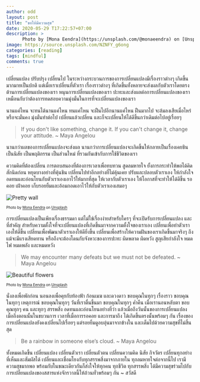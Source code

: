```yaml
---
author: odd
layout: post
title: "ขอให้มีความสุข"
date: 2020-05-29 T17:22:57+07:00
description: >
      Photo by [Mona Eendra](https://unsplash.com/@monaeendra) on [Unsplash](https://unsplash.com/)
image: https://source.unsplash.com/NZNFY_g6ong
categories: [reading]
tags: [mindful]
comments: true
---
```



เปลี่ยนแปลง ปรับปรุง เปลี่ยนไป ในระหว่างกระบวนการของการเปลี่ยนแปลงมีเรื่องราวต่างๆ เกิดขึ้นมากมายเป็นปกติ แต่เมื่อเราเปลี่ยนที่ตัวเรา เรื่องราวต่างๆ ที่เกิดขึ้นทั้งหลายจะส่งผลกับตัวเราโดยตรง ต้านการเปลี่ยนแปลงของเรา หนุนการเปลี่ยนแปลงของเรา ปะทะและส่งผลต่อการเปลี่ยนแปลงของเรา เหมือนกับว่าต้องการทดสอบความมุ่งมั่นในการที่จะเปลี่ยนแปลงของเรา

นานแค่ไหน จะทนได้นานแค่ไหน ทนแค่ไหน จะฝืนไปอีกนานแค่ไหน ฝืนมากไป จะล้มลงเสียเมื่อไหร่ หรือจะมั่นคง มุ่งมั่นทำต่อไป เปลี่ยนแล้วเปลี่ยน และก็จะเปลี่ยนให้ได้ดีขึ้นกว่าเดิมต่อไปอยู่เรื่อยๆ

> If you don't like something, change it. If you can't change it, change your attitude. ~ Maya Angelou

นานกว่าผลของการเปลี่ยนแปลงจะส่งผล นานกว่าการเปลี่ยนแปลงจะเกิดขึ้นให้กลายเป็นเรื่องเคยชิน เป็นนิสัย เป็นพฤติกรรม เป็นส่วนใหม่ ที่รวมกันเข้ากับการใช้ชีวิตของเรา

ความคิดที่ต้องเปลี่ยน การตอบสนองที่ต้องการเวลาเพื่อทบทวน สูดลมหายใจ ยั้งการกระทำให้พอได้คิดสักนิดก่อน หยุดบางอย่างที่คุ้นชิน เปลี่ยนไปทำอีกอย่างที่ไม่คุ้นเคย ปรับและปลอบตัวเราเอง ให้กำลังใจ อดทนและอ่อนโยนกับตัวเราเองเอาไว้ให้มากที่สุด ให้เวลากับตัวเราเอง ให้โอกาสที่จะทำให้ได้ดีขึ้น รอคอย เฝ้าคอย เก็บรอยยิ้มและอ้อมกอดเอาไว้ให้กับตัวเราเองเสมอๆ

![Pretty wall](https://source.unsplash.com/ocZ0U_Zq24s/400x275)

<sup><sub>Photo by [Mona Eendra](https://unsplash.com/@monaeendra) on [Unsplash](https://unsplash.com/)</sub></sup>

การเปลี่ยนแปลงเป็นเพียงเรื่องธรรมดา แต่ไม่ใช่เรื่องง่ายสำหรับใครๆ ที่จะเปิดรับการเปลี่ยนแปลง และที่สำคัญ สำหรับความตั้งใจที่จะเปลี่ยนแปลงที่เกิดขึ้นมาจากความตั้งใจของเราเอง เปลี่ยนเพื่อทำตัวเราเองให้ดีขึ้น เปลี่ยนเพื่อพัฒนาตัวเราเองให้ดียิ่งขึ้น เปลี่ยนเพื่อสร้างให้ความฝันของเราเกิดขึ้นมาจริงๆ ถึงแม้จะมีแรงเสียดทาน หรือถึงจะต้องโดนกับจังหวะของการปะทะ ผิดพลาด ผิดหวัง สูญเสียกำลังใจ หมดไฟ หมดพลัง และหมดหวัง

> We may encounter many defeats but we must not be defeated. ~ Maya Angelou

![Beautiful flowers](https://source.unsplash.com/Ru6hBXxVph8/400x275)

<sup><sub>Photo by [Mona Eendra](https://unsplash.com/@monaeendra) on [Unsplash](https://unsplash.com/)</sub></sup>

นั่งลงเพื่อพักก่อน นอนลงเพื่อคุยกับท้องฟ้า ก้อนเมฆ และดวงดาว ขอบคุณในทุกๆ เรื่องราว ขอบคุณในทุกๆ เหตุการณ์ ขอบคุณในทุกๆ วันที่เราตื่นขึ้นมา ขอบคุณในทุกๆ ค่ำคืน เมื่อเรานอนหลับตา ขอบคุณทุกๆ คน และทุกๆ สรรพสิ่ง อดทนและอ่อนโยนอย่างที่ว่า แล้วเมื่อถึงวันนั้นของการเปลี่ยนแปลง เมื่อถึงตอนนั้นในขบวนการ เวลาที่เมื่อการรอคอย และการมาถึง ได้เกิดขึ้นตรงนั้นพร้อมๆ กัน เรื่องของการเปลี่ยนแปลงยังคงเปลี่ยนไปเรื่อยๆ แต่รอยยิ้มดูอบอุ่นมาจากข้างใน และเต็มไปด้วยความสุขที่ไม่สิ้นสุด

> Be a rainbow in someone else’s cloud. ~ Maya Angelou

ทั้งหมดเกิดขึ้น เปลี่ยนแปลง เปลี่ยนตัวเรา เปลี่ยนตัวตน เปลี่ยนความคิด นิสัย กิจวัตร เปลี่ยนทุกอย่างที่เห็นและสัมผัสได้ เปลี่ยนและเชื่อมโยงกับทุกสรรพสิ่งมาจากภายใน ทุกลมหายใจต่อจากนี้ไป เรามีความสุขมากพอ พร้อมกับในขณะเดียวกันก็ส่งใจให้ทุกคน ทุกชีวิต ทุกสรรพสิ่ง ได้มีความสุขร่วมไปกับการเปลี่ยนแปลงของสสารแห่งจักรวาลนี้ให้ถ้วนทั่วพร้อมๆ กัน ~ สวัสดี
